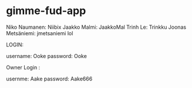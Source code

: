 # gimme-fud-app
Niko Naumanen: Niibix
Jaakko Malmi: JaakkoMal
Trinh Le: Trinkku
Joonas Metsäniemi: jmetsaniemi
lol


LOGIN:

username: Ooke
password: Ooke

Owner Login :

usernme: Aake
password: Aake666
